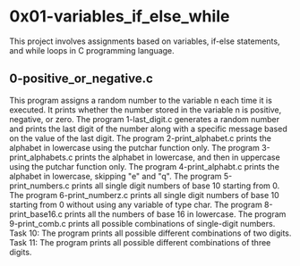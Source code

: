 
# 0x01-variables_if_else_while

This project involves assignments based on variables, if-else statements, and while loops in C programming language.

## 0-positive_or_negative.c

This program assigns a random number to the variable n each time it is executed. It prints whether the number stored in the variable n is positive, negative, or zero.
The program 1-last_digit.c generates a random number and prints the last digit of the number along with a specific message based on the value of the last digit.
The program 2-print_alphabet.c prints the alphabet in lowercase using the putchar function only.
The program 3-print_alphabets.c prints the alphabet in lowercase, and then in uppercase using the putchar function only.
The program 4-print_alphabt.c prints the alphabet in lowercase, skipping "e" and "q".
The program 5-print_numbers.c prints all single digit numbers of base 10 starting from 0.
The program 6-print_numberz.c prints all single digit numbers of base 10 starting from 0 without using any variable of type char.
The program 8-print_base16.c prints all the numbers of base 16 in lowercase.
The program 9-print_comb.c prints all possible combinations of single-digit numbers.
Task 10: The program prints all possible different combinations of two digits.
Task 11: The program prints all possible different combinations of three digits.
